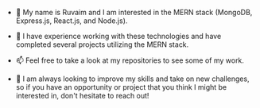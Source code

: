 - 👋 My name is Ruvaim and I am interested in the MERN stack (MongoDB, Express.js, React.js, and Node.js).

- 👀 I have experience working with these technologies and have completed several projects utilizing the MERN stack.

- 📫 Feel free to take a look at my repositories to see some of my work.

- 💞️ I am always looking to improve my skills and take on new challenges, so if you have an opportunity or project that you think I might be interested in, don't hesitate to reach out!

<!---
Ruvaim/Ruvaim is a ✨ special ✨ repository because its `README.md` (this file) appears on your GitHub profile.
You can click the Preview link to take a look at your changes.
--->
